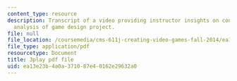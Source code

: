 ```yaml
---
content_type: resource
description: Transcript of a video providing instructor insights on conducting a postmortem
  analysis of game design project.
file: null
file_location: /coursemedia/cms-611j-creating-video-games-fall-2014/ea13e23b4a0a371087e40162e29632a0_4HP37G4v3S8.pdf
file_type: application/pdf
resourcetype: Document
title: 3play pdf file
uid: ea13e23b-4a0a-3710-87e4-0162e29632a0
---
```

